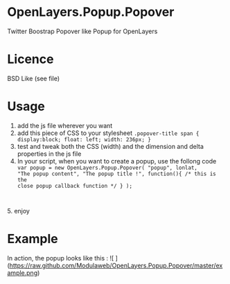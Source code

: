 OpenLayers.Popup.Popover
========================

Twitter Boostrap Popover like Popup for OpenLayers

Licence
=======

BSD Like (see file)

Usage
=====

1. add the js file wherever you want
2. add this piece of CSS to your stylesheet <code>.popover-title span {
  		display:block;
			float: left;
			width: 236px; 
		}</code>
3. test and tweak both the CSS (width) and the dimension and delta properties in the js file
4. In your script, when you want to create a popup, use the follong code <code>	var popup = new OpenLayers.Popup.Popover(
		"popup",
		lonlat,
		"The popup content",
		"The popup title !",
		function(){
			/* this is the close popup callback function */
		}
	);
</code>
5. enjoy

Example
=======

In action, the popup looks like this : ![ ] (https://raw.github.com/Modulaweb/OpenLayers.Popup.Popover/master/example.png)

